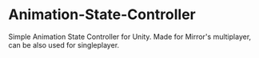 # Animation-State-Controller
Simple Animation State Controller for Unity. Made for Mirror's multiplayer, can be also used for singleplayer.
